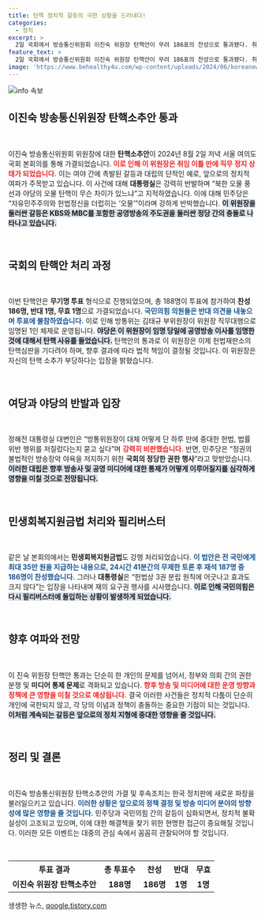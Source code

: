 ```yaml
---
title: 탄핵 정치적 갈등의 극한 상황을 드러내다!
categories:
  - 정치
excerpt: >
  2일 국회에서 방송통신위원회 이진숙 위원장 탄핵안이 무려 186표의 찬성으로 통과됐다. 취임 이틀 만에 직무 정지된 이 위원장은 부당함이 밝혀질 것이라고 반발했으며, 정권과 야당 간 극한 대립이 심화되고 있다.
feature_text: >
  2일 국회에서 방송통신위원회 이진숙 위원장 탄핵안이 무려 186표의 찬성으로 통과됐다. 취임 이틀 만에 직무 정지된 이 위원장은 부당함이 밝혀질 것이라고 반발했으며, 정권과 야당 간 극한 대립이 심화되고 있다.
image: 'https://www.behealthy4u.com/wp-content/uploads/2024/06/koreanews.jpg'
---
```


<p><img src="https://www.behealthy4u.com/wp-content/uploads/2024/06/koreanews.jpg" alt="info 속보" /></p>

<h2 data-ke-size="size26">이진숙 방송통신위원장 탄핵소추안 통과</h2>

<p data-ke-size="size16">&nbsp;</p>

<p>이진숙 방송통신위원회 위원장에 대한 <strong>탄핵소추안</strong>이 2024년 8월 2일 저녁 서울 여의도 국회 본회의를 통해 가결되었습니다. <b><span style="color: #ee2323;">이로 인해 이 위원장은 취임 이틀 만에 직무 정지 상태가 되었습니다.</span></b> 이는 여야 간에 촉발된 갈등과 대립의 단적인 예로, 앞으로의 정치적 여파가 주목받고 있습니다. 이 사건에 대해 <strong>대통령실</strong>은 강력히 반발하며 “북한 오물 풍선과 야당의 오물 탄핵이 무슨 차이가 있느냐”고 지적하였습니다. 이에 대해 민주당은 “자유민주주의와 헌법정신을 더럽히는 ‘오물’”이라며 강하게 반박했습니다. <b><span style="background-color: #21538527;">이 위원장을 둘러싼 갈등은 KBS와 MBC를 포함한 공영방송의 주도권을 둘러싼 정당 간의 충돌로 나타나고 있습니다.</span></b> </p>

<p data-ke-size="size16">&nbsp;</p>

<h2 data-ke-size="size26">국회의 탄핵안 처리 과정</h2>

<p data-ke-size="size16">&nbsp;</p>

<p>이번 탄핵안은 <strong>무기명 투표</strong> 형식으로 진행되었으며, 총 188명이 투표에 참가하여 <strong>찬성 186명, 반대 1명, 무효 1명</strong>으로 가결되었습니다. <b><span style="color: #1a5490;">국민의힘 의원들은 반대 의견을 내놓으며 투표에 불참하였습니다.</span></b> 이로 인해 방통위는 김태규 부위원장이 위원장 직무대행으로 임명된 1인 체제로 운영됩니다. <b><span style="background-color: #21538527;">야당은 이 위원장이 임명 당일에 공영방송 이사를 임명한 것에 대해서 탄핵 사유를 들었습니다.</span></b> 탄핵안의 통과로 이 위원장은 이제 헌법재판소의 탄핵심판을 기다려야 하며, 향후 결과에 따라 법적 책임이 결정될 것입니다. 이 위원장은 자신의 탄핵 소추가 부당하다는 입장을 밝혔습니다.</p>

<p data-ke-size="size16">&nbsp;</p>

<h2 data-ke-size="size26">여당과 야당의 반발과 입장</h2>

<p data-ke-size="size16">&nbsp;</p>

<p>정혜전 대통령실 대변인은 “방통위원장이 대체 어떻게 단 하루 만에 중대한 헌법, 법률 위반 행위를 저질렀다는지 묻고 싶다”며 <b><span style="color: #ee2323;">강력히 비판했습니다.</span></b> 반면, 민주당은 “정권의 불법적인 방송장악 야욕을 저지하기 위한 <strong>국회의 정당한 권한 행사</strong>”라고 맞받았습니다. <b><span style="background-color: #21538527;">이러한 대립은 향후 방송사 및 공영 미디어에 대한 통제가 어떻게 이루어질지를 심각하게 영향을 미칠 것으로 전망됩니다.</span></b></p>

<p data-ke-size="size16">&nbsp;</p>

<h2 data-ke-size="size26">민생회복지원금법 처리와 필리버스터</h2>

<p data-ke-size="size16">&nbsp;</p>

<p>같은 날 본회의에서는 <strong>민생회복지원금법</strong>도 강행 처리되었습니다. <b><span style="color: #1a5490;">이 법안은 전 국민에게 최대 35만 원을 지급하는 내용으로, 24시간 41분간의 무제한 토론 후 재석 187명 중 186명이 찬성했습니다.</span></b> 그러나 <strong>대통령실</strong>은 “헌법상 3권 분립 원칙에 어긋나고 효과도 크지 않다”는 입장을 나타내며 재의 요구권 행사를 시사했습니다. <b><span style="background-color: #21538527;">이로 인해 국민의힘은 다시 필리버스터에 돌입하는 상황이 발생하게 되었습니다.</span></b></p>

<p data-ke-size="size16">&nbsp;</p>

<h2 data-ke-size="size26">향후 여파와 전망</h2>

<p data-ke-size="size16">&nbsp;</p>

<p>이 진숙 위원장 탄핵안 통과는 단순히 한 개인의 문제를 넘어서, 정부와 의회 간의 권한 분쟁 및 <strong>미디어 통제 문제</strong>로 격화되고 있습니다. <b><span style="color: #ee2323;">향후 방송 및 미디어에 대한 운영 방향과 정책에 큰 영향을 미칠 것으로 예상됩니다.</span></b> 결국 이러한 사건들은 정치적 다툼이 단순히 개인에 국한되지 않고, 각 당의 이념과 정책이 충돌하는 중요한 기점이 되는 것입니다. <b><span style="background-color: #21538527;">이처럼 계속되는 갈등은 앞으로의 정치 지형에 중대한 영향을 줄 것입니다.</span></b></p>

<p data-ke-size="size16">&nbsp;</p>

<h2 data-ke-size="size26">정리 및 결론</h2>

<p data-ke-size="size16">&nbsp;</p>

<p>이진숙 방송통신위원장 탄핵소추안의 가결 및 후속조치는 한국 정치판에 새로운 파장을 불러일으키고 있습니다. <b><span style="color: #1a5490;">이러한 상황은 앞으로의 정책 결정 및 방송 미디어 분야의 방향성에 많은 영향을 줄 것입니다.</span></b> 민주당과 국민의힘 간의 갈등이 심화되면서, 정치적 불확실성이 고조되고 있으며, 이에 대한 해결책을 찾기 위한 현명한 접근이 중요해질 것입니다. 이러한 모든 이벤트는 대중의 관심 속에서 꼼꼼히 관찰되어야 할 것입니다. </p>

<p data-ke-size="size16">&nbsp;</p>

<table style="width: 100%; border-collapse: collapse;">
  <tr>
    <th style="text-align: center; height: 30px;">투표 결과</th>
    <th style="text-align: center; height: 30px;">총 투표수</th>
    <th style="text-align: center; height: 30px;">찬성</th>
    <th style="text-align: center; height: 30px;">반대</th>
    <th style="text-align: center; height: 30px;">무효</th>
  </tr>
  <tr>
    <td style="text-align: center; height: 25px;"><b>이진숙 위원장 탄핵소추안</b></td>
    <td style="text-align: center; height: 25px;"><b>188명</b></td>
    <td style="text-align: center; height: 25px;"><b>186명</b></td>
    <td style="text-align: center; height: 25px;"><b>1명</b></td>
    <td style="text-align: center; height: 25px;"><b>1명</b></td>
  </tr>
</table>
생생한 뉴스, <a href="https://qoogle.tistory.com" rel="dofollow">qoogle.tistory.com</a>


